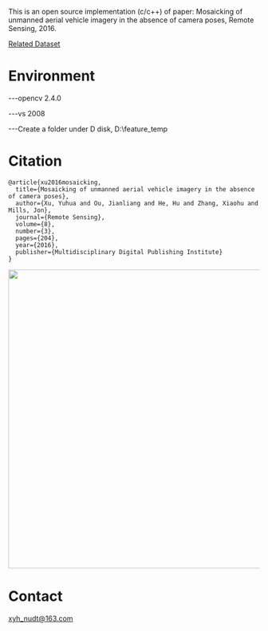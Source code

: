This is an open source implementation (c/c++) of paper: 
Mosaicking of unmanned aerial vehicle imagery in the absence of camera poses, Remote Sensing, 2016. 

[Related Dataset](https://github.com/YuhuaXu/UAV-image-mosaicing-dataset)

# Environment
---opencv 2.4.0

---vs 2008

---Create a folder under D disk, D:\feature_temp

# Citation
```
@article{xu2016mosaicking,
  title={Mosaicking of unmanned aerial vehicle imagery in the absence of camera poses},
  author={Xu, Yuhua and Ou, Jianliang and He, Hu and Zhang, Xiaohu and Mills, Jon},
  journal={Remote Sensing},
  volume={8},
  number={3},
  pages={204},
  year={2016},
  publisher={Multidisciplinary Digital Publishing Institute}
}
```
<img width="600" src="https://github.com/YuhuaXu/UAV-image-mosaicing-dataset/blob/master/Fig/mosaic_res.png"/></div>

# Contact
xyh_nudt@163.com

